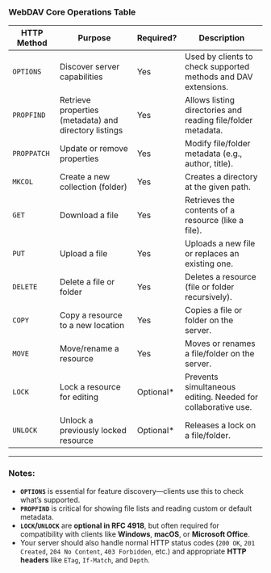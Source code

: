 ### **WebDAV Core Operations Table**

| HTTP Method   | Purpose                                                   | Required? | Description                                                                 |
|---------------|------------------------------------------------------------|-----------|-----------------------------------------------------------------------------|
| `OPTIONS`     | Discover server capabilities                               | Yes       | Used by clients to check supported methods and DAV extensions.             |
| `PROPFIND`    | Retrieve properties (metadata) and directory listings      | Yes       | Allows listing directories and reading file/folder metadata.               |
| `PROPPATCH`   | Update or remove properties                                | Yes       | Modify file/folder metadata (e.g., author, title).                         |
| `MKCOL`       | Create a new collection (folder)                           | Yes       | Creates a directory at the given path.                                     |
| `GET`         | Download a file                                            | Yes       | Retrieves the contents of a resource (like a file).                        |
| `PUT`         | Upload a file                                              | Yes       | Uploads a new file or replaces an existing one.                            |
| `DELETE`      | Delete a file or folder                                    | Yes       | Deletes a resource (file or folder recursively).                           |
| `COPY`        | Copy a resource to a new location                          | Yes       | Copies a file or folder on the server.                                     |
| `MOVE`        | Move/rename a resource                                     | Yes       | Moves or renames a file/folder on the server.                              |
| `LOCK`        | Lock a resource for editing                                | Optional* | Prevents simultaneous editing. Needed for collaborative use.               |
| `UNLOCK`      | Unlock a previously locked resource                        | Optional* | Releases a lock on a file/folder.                                          |

---

### Notes:

- **`OPTIONS`** is essential for feature discovery—clients use this to check what’s supported.
- **`PROPFIND`** is critical for showing file lists and reading custom or default metadata.
- **`LOCK`/`UNLOCK`** are **optional in RFC 4918**, but often required for compatibility with clients like **Windows**, **macOS**, or **Microsoft Office**.
- Your server should also handle normal HTTP status codes (`200 OK`, `201 Created`, `204 No Content`, `403 Forbidden`, etc.) and appropriate **HTTP headers** like `ETag`, `If-Match`, and `Depth`.

